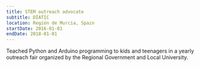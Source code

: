 ```yaml
---
title: STEM outreach advocate
subtitle: DÍATIC
location: Región de Murcia, Spain
startDate: 2016-01-01
endDate: 2018-01-01
---
```


Teached Python and Arduino programming to kids and teenagers in a yearly outreach fair organized by the Regional Government and Local University.
